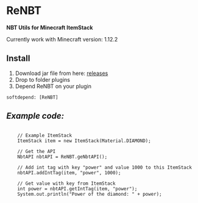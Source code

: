 # ReNBT

**NBT Utils for Minecraft ItemStack**

Currently work with Minecraft version: 1.12.2

## **Install**
1. Download jar file from here: [releases](https://github.com/RemVN/ReNBT/tree/master/release)
2. Drop to folder plugins
3. Depend ReNBT on your plugin

```
softdepend: [ReNBT]
```

## _Example code:_ 
```

	// Example ItemStack
	ItemStack item = new ItemStack(Material.DIAMOND);

	// Get the API
	NbtAPI nbtAPI = ReNBT.geNbtAPI();

	// Add int tag with key "power" and value 1000 to this ItemStack
	nbtAPI.addIntTag(item, "power", 1000);

	// Get value with key from ItemStack
	int power = nbtAPI.getIntTag(item, "power");
	System.out.println("Power of the diamond: " + power);

```
